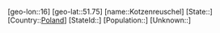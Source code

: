 ﻿---
location: [51.75,16]
type: City
tags:
- geo/City


SpocWebEntityId: 31598
isDeleted: false
confidential: public

---
[geo-lon::16]
[geo-lat::51.75]
[name::Kotzenreuschel]
[State::]
[Country::[Poland](geo/Continent/Europe/Poland.md)]
[StateId::]
[Population::]
[Unknown::]

